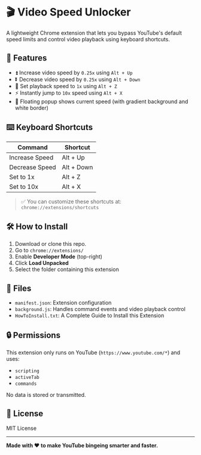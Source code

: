 # 🎬 Video Speed Unlocker

A lightweight Chrome extension that lets you bypass YouTube's default speed limits and control video playback using keyboard shortcuts.

## 🚀 Features

- ⏫ Increase video speed by `0.25x` using `Alt + Up`
- ⏬ Decrease video speed by `0.25x` using `Alt + Down`
- 🔁 Set playback speed to `1x` using `Alt + Z`
- ⚡ Instantly jump to `10x` speed using `Alt + X`
- 🎨 Floating popup shows current speed (with gradient background and white border)

## ⌨️ Keyboard Shortcuts

| Command          | Shortcut     |
|------------------|--------------|
| Increase Speed   | Alt + Up     |
| Decrease Speed   | Alt + Down   |
| Set to 1x        | Alt + Z      |
| Set to 10x       | Alt + X      |

> ✅ You can customize these shortcuts at:  
> `chrome://extensions/shortcuts`

## 🛠️ How to Install

1. Download or clone this repo.
2. Go to `chrome://extensions/`
3. Enable **Developer Mode** (top-right)
4. Click **Load Unpacked**
5. Select the folder containing this extension

## 📁 Files

- `manifest.json`: Extension configuration
- `background.js`: Handles command events and video playback control
- `HowToInstall.txt`: A Complete Guide to Install this Extension

## 🔒 Permissions

This extension only runs on YouTube (`https://www.youtube.com/*`) and uses:
- `scripting`
- `activeTab`
- `commands`

No data is stored or transmitted.

## 📄 License

MIT License

---

**Made with ❤️ to make YouTube bingeing smarter and faster.**
